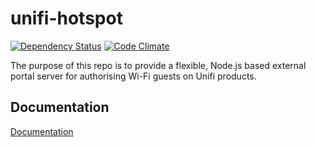 # unifi-hotspot

[![Dependency Status](https://david-dm.org/woodjme/unifi-hotspot.svg)](https://david-dm.org/woodjme/unifi-hotspot)
[![Code Climate](https://codeclimate.com/github/woodjme/unifi-hotspot/badges/gpa.svg)](https://codeclimate.com/github/woodjme/unifi-hotspot)

The purpose of this repo is to provide a flexible, Node.js based external portal server for authorising Wi-Fi guests on Unifi products.

## Documentation

[Documentation](https://docs.unifi-hotspot.jamiewood.io)
